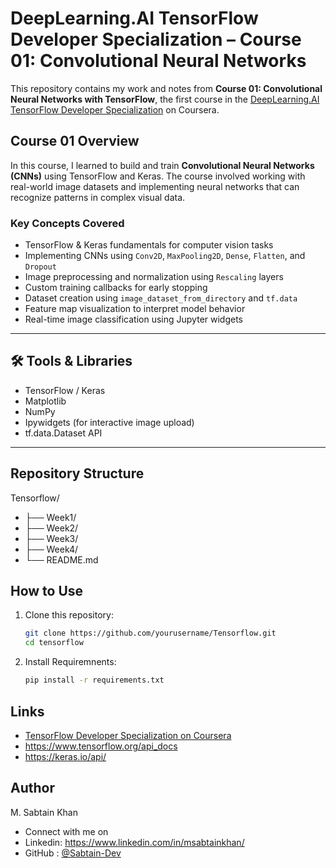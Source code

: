 # DeepLearning.AI TensorFlow Developer Specialization – Course 01: Convolutional Neural Networks

This repository contains my work and notes from **Course 01: Convolutional Neural Networks with TensorFlow**, the first course in the [DeepLearning.AI TensorFlow Developer Specialization](https://www.coursera.org/professional-certificates/tensorflow-in-practice) on Coursera.

## Course 01 Overview

In this course, I learned to build and train **Convolutional Neural Networks (CNNs)** using TensorFlow and Keras. The course involved working with real-world image datasets and implementing neural networks that can recognize patterns in complex visual data.

### Key Concepts Covered
- TensorFlow & Keras fundamentals for computer vision tasks
- Implementing CNNs using `Conv2D`, `MaxPooling2D`, `Dense`, `Flatten`, and `Dropout`
- Image preprocessing and normalization using `Rescaling` layers
- Custom training callbacks for early stopping
- Dataset creation using `image_dataset_from_directory` and `tf.data`
- Feature map visualization to interpret model behavior
- Real-time image classification using Jupyter widgets

---

## 🛠️ Tools & Libraries

- TensorFlow / Keras
- Matplotlib
- NumPy
- Ipywidgets (for interactive image upload)
- tf.data.Dataset API

---

## Repository Structure
Tensorflow/
- ├── Week1/
- ├── Week2/
- ├── Week3/
- ├── Week4/
- └── README.md


## How to Use

1. Clone this repository:
   ```bash
   git clone https://github.com/yourusername/Tensorflow.git
   cd tensorflow

2. Install Requiremnents:
   ```bash
   pip install -r requirements.txt

## Links
- [TensorFlow Developer Specialization on Coursera](https://www.coursera.org/professional-certificates/tensorflow-in-practice)
- https://www.tensorflow.org/api_docs
- https://keras.io/api/

## Author
M. Sabtain Khan
- Connect with me on 
- Linkedin: https://www.linkedin.com/in/msabtainkhan/
- GitHub : [@Sabtain-Dev](https://github.com/Sabtain-Dev)
